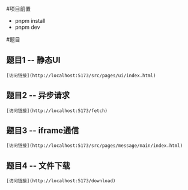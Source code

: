 #项目前置
  - pnpm install
  - pnpm dev

#题目

## 题目1 -- 静态UI
    [访问链接](http://localhost:5173/src/pages/ui/index.html)

## 题目2 -- 异步请求
    [访问链接](http://localhost:5173/fetch)

## 题目3 -- iframe通信
    [访问链接](http://localhost:5173/src/pages/message/main/index.html) 

## 题目4 -- 文件下载
    [访问链接](http://localhost:5173/download) 